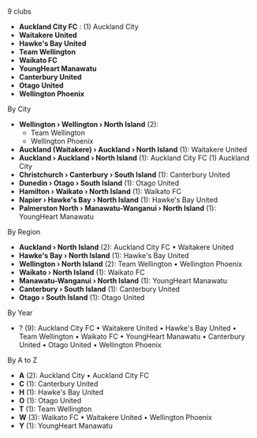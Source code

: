 9 clubs

- **Auckland City FC** : (1) Auckland City
- **Waitakere United**
- **Hawke's Bay United**
- **Team Wellington**
- **Waikato FC**
- **YoungHeart Manawatu**
- **Canterbury United**
- **Otago United**
- **Wellington Phoenix**




By City

- **Wellington › Wellington › North Island** (2): 
  - Team Wellington 
  - Wellington Phoenix 
- **Auckland (Waitakere) › Auckland › North Island** (1): Waitakere United 
- **Auckland › Auckland › North Island** (1): Auckland City FC  (1) Auckland City
- **Christchurch › Canterbury › South Island** (1): Canterbury United 
- **Dunedin › Otago › South Island** (1): Otago United 
- **Hamilton › Waikato › North Island** (1): Waikato FC 
- **Napier › Hawke's Bay › North Island** (1): Hawke's Bay United 
- **Palmerston North › Manawatu-Wanganui › North Island** (1): YoungHeart Manawatu 




By Region

- **Auckland › North Island** (2):   Auckland City FC • Waitakere United
- **Hawke's Bay › North Island** (1):   Hawke's Bay United
- **Wellington › North Island** (2):   Team Wellington • Wellington Phoenix
- **Waikato › North Island** (1):   Waikato FC
- **Manawatu-Wanganui › North Island** (1):   YoungHeart Manawatu
- **Canterbury › South Island** (1):   Canterbury United
- **Otago › South Island** (1):   Otago United




By Year

- ? (9):   Auckland City FC • Waitakere United • Hawke's Bay United • Team Wellington • Waikato FC • YoungHeart Manawatu • Canterbury United • Otago United • Wellington Phoenix






By A to Z

- **A** (2): Auckland City • Auckland City FC
- **C** (1): Canterbury United
- **H** (1): Hawke's Bay United
- **O** (1): Otago United
- **T** (1): Team Wellington
- **W** (3): Waikato FC • Waitakere United • Wellington Phoenix
- **Y** (1): YoungHeart Manawatu




